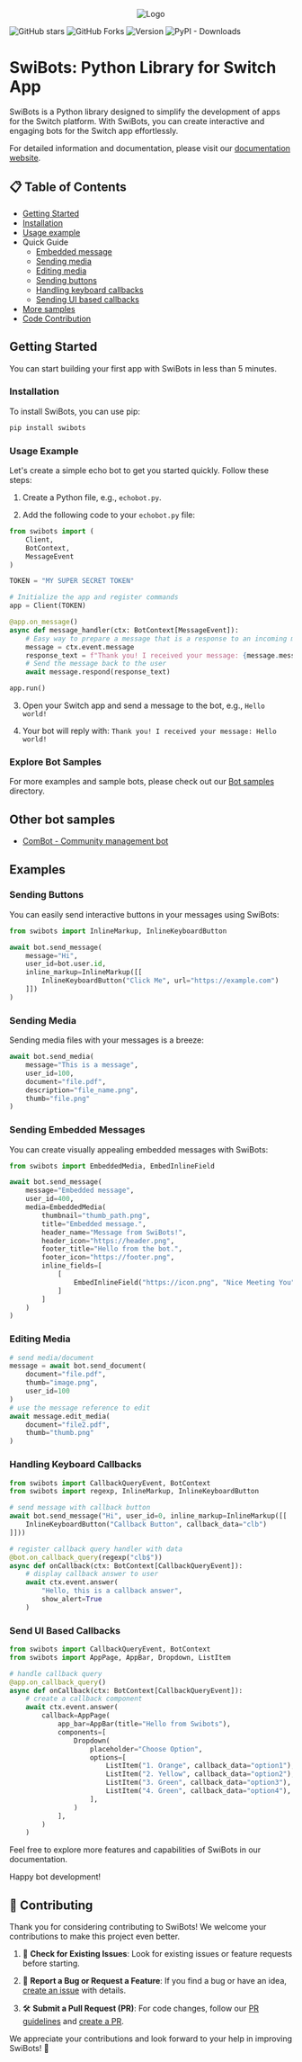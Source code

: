 <p align="center">
  <img src="https://raw.githubusercontent.com/switchcollab/Switch-Bots-Python-Library/main/docs/static/img/switch-logo.png" alt="Logo">
</p>

![GitHub stars](https://img.shields.io/github/stars/switchcollab/Switch-Bots-Python-Library)
![GitHub Forks](https://img.shields.io/github/forks/switchcollab/Switch-Bots-Python-Library)
![Version](https://img.shields.io/badge/version-1.4.55-green.svg)
![PyPI - Downloads](https://img.shields.io/pypi/dm/swibots)

# SwiBots: Python Library for Switch App

SwiBots is a Python library designed to simplify the development of apps for the
Switch platform. With SwiBots, you can create interactive and engaging bots for
the Switch app effortlessly.

For detailed information and documentation, please visit our
[documentation website](https://switchcollab.github.io/Switch-Bots-Python-Library).

## 📋 Table of Contents

- [Getting Started](#getting-started)
- [Installation](#installation)
- [Usage example](#usage-example)
- Quick Guide
  - [Embedded message](#sending-embedded-messages)
  - [Sending media](#sending-media)
  - [Editing media](#editing-media)
  - [Sending buttons](#sending-buttons)
  - [Handling keyboard callbacks](#handling-keyboard-callbacks)
  - [Sending UI based callbacks](#send-ui-based-callbacks)
- [More samples](#explore-bot-samples)
- [Code Contribution](#🚀-contributing)

## Getting Started

You can start building your first app with SwiBots in less than 5 minutes.

### Installation

To install SwiBots, you can use pip:

```bash
pip install swibots
```

### Usage Example

Let's create a simple echo bot to get you started quickly. Follow these steps:

1. Create a Python file, e.g., `echobot.py`.

2. Add the following code to your `echobot.py` file:

```python
from swibots import (
    Client,
    BotContext,
    MessageEvent
)

TOKEN = "MY SUPER SECRET TOKEN"

# Initialize the app and register commands
app = Client(TOKEN)

@app.on_message()
async def message_handler(ctx: BotContext[MessageEvent]):
    # Easy way to prepare a message that is a response to an incoming message
    message = ctx.event.message
    response_text = f"Thank you! I received your message: {message.message}"
    # Send the message back to the user
    await message.respond(response_text)

app.run()
```

3. Open your Switch app and send a message to the bot, e.g., `Hello world!`

4. Your bot will reply with: `Thank you! I received your message: Hello world!`

### Explore Bot Samples

For more examples and sample bots, please check out our [Bot samples](./samples)
directory.

## Other bot samples

- [ComBot - Community management bot](https://github.com/New-dev0/Combot)

## Examples

### Sending Buttons

You can easily send interactive buttons in your messages using SwiBots:

```python
from swibots import InlineMarkup, InlineKeyboardButton

await bot.send_message(
    message="Hi",
    user_id=bot.user.id,
    inline_markup=InlineMarkup([[
        InlineKeyboardButton("Click Me", url="https://example.com")
    ]])
)
```

### Sending Media

Sending media files with your messages is a breeze:

```python
await bot.send_media(
    message="This is a message",
    user_id=100,
    document="file.pdf",
    description="file_name.png",
    thumb="file.png"
)
```

### Sending Embedded Messages

You can create visually appealing embedded messages with SwiBots:

```python
from swibots import EmbeddedMedia, EmbedInlineField

await bot.send_message(
    message="Embedded message",
    user_id=400,
    media=EmbeddedMedia(
        thumbnail="thumb_path.png",
        title="Embedded message.",
        header_name="Message from SwiBots!",
        header_icon="https://header.png",
        footer_title="Hello from the bot.",
        footer_icon="https://footer.png",
        inline_fields=[
            [
                EmbedInlineField("https://icon.png", "Nice Meeting You", "Hello 👋")
            ]
        ]
    )
)
```

### Editing Media

```python
# send media/document
message = await bot.send_document(
    document="file.pdf",
    thumb="image.png",
    user_id=100
)
# use the message reference to edit
await message.edit_media(
    document="file2.pdf",
    thumb="thumb.png"
)
```

### Handling Keyboard Callbacks

```python
from swibots import CallbackQueryEvent, BotContext
from swibots import regexp, InlineMarkup, InlineKeyboardButton

# send message with callback button
await bot.send_message("Hi", user_id=0, inline_markup=InlineMarkup([[
    InlineKeyboardButton("Callback Button", callback_data="clb")
]]))

# register callback query handler with data
@bot.on_callback_query(regexp("clb$"))
async def onCallback(ctx: BotContext[CallbackQueryEvent]):
    # display callback answer to user
    await ctx.event.answer(
        "Hello, this is a callback answer",
        show_alert=True
    )
```

### Send UI Based Callbacks

```python
from swibots import CallbackQueryEvent, BotContext
from swibots import AppPage, AppBar, Dropdown, ListItem

# handle callback query
@app.on_callback_query()
async def onCallback(ctx: BotContext[CallbackQueryEvent]):
    # create a callback component
    await ctx.event.answer(
        callback=AppPage(
            app_bar=AppBar(title="Hello from Swibots"),
            components=[
                Dropdown(
                    placeholder="Choose Option",
                    options=[
                        ListItem("1. Orange", callback_data="option1"),
                        ListItem("2. Yellow", callback_data="option2"),
                        ListItem("3. Green", callback_data="option3"),
                        ListItem("4. Green", callback_data="option4"),
                    ],
                )
            ],
        )
    )
```

Feel free to explore more features and capabilities of SwiBots in our
documentation.

Happy bot development!

## 🚀 Contributing

Thank you for considering contributing to SwiBots! We welcome your contributions
to make this project even better.

1. 🧐 **Check for Existing Issues**: Look for existing issues or feature
   requests before starting.

2. 🐞 **Report a Bug or Request a Feature**: If you find a bug or have an idea,
   [create an issue](https://docs.github.com/en/issues/tracking-your-work-with-issues/creating-an-issue)
   with details.

3. 🛠️ **Submit a Pull Request (PR)**: For code changes, follow our
   [PR guidelines](#pull-request-guidelines) and
   [create a PR](https://docs.github.com/en/pull-requests/collaborating-with-pull-requests/proposing-changes-to-your-work-with-pull-requests/creating-a-pull-request).

We appreciate your contributions and look forward to your help in improving
SwiBots! 🙌
